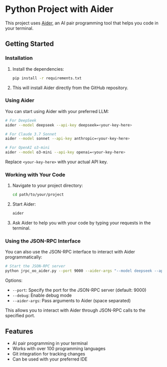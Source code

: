 # Python Project with Aider

This project uses [Aider](https://github.com/Aider-AI/aider), an AI pair programming tool that helps you code in your terminal.

## Getting Started

### Installation

1. Install the dependencies:
   ```bash
   pip install -r requirements.txt
   ```

2. This will install Aider directly from the GitHub repository.

### Using Aider

You can start using Aider with your preferred LLM:

```bash
# For DeepSeek
aider --model deepseek --api-key deepseek=<your-key-here>

# For Claude 3.7 Sonnet
aider --model sonnet --api-key anthropic=<your-key-here>

# For OpenAI o3-mini
aider --model o3-mini --api-key openai=<your-key-here>
```

Replace `<your-key-here>` with your actual API key.

### Working with Your Code

1. Navigate to your project directory:
   ```bash
   cd path/to/your/project
   ```

2. Start Aider:
   ```bash
   aider
   ```

3. Ask Aider to help you with your code by typing your requests in the terminal.

### Using the JSON-RPC Interface

You can also use the JSON-RPC interface to interact with Aider programmatically:

```bash
# Start the JSON-RPC server
python jrpc_oo_aider.py --port 9000 --aider-args "--model deepseek --api-key deepseek=<your-key-here>"
```

Options:
- `--port`: Specify the port for the JSON-RPC server (default: 9000)
- `--debug`: Enable debug mode
- `--aider-args`: Pass arguments to Aider (space separated)

This allows you to interact with Aider through JSON-RPC calls to the specified port.

## Features

- AI pair programming in your terminal
- Works with over 100 programming languages
- Git integration for tracking changes
- Can be used with your preferred IDE

